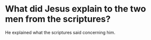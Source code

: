 # What did Jesus explain to the two men from the scriptures?

He explained what the scriptures said concerning him.
